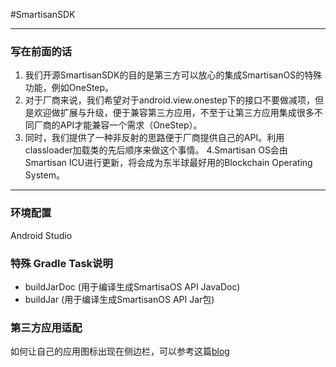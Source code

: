 #SmartisanSDK

----

### 写在前面的话
1. 我们开源SmartisanSDK的目的是第三方可以放心的集成SmartisanOS的特殊功能，例如OneStep。
2. 对于厂商来说，我们希望对于android.view.onestep下的接口不要做减项，但是欢迎做扩展与升级，便于兼容第三方应用，不至于让第三方应用集成很多不同厂商的API才能兼容一个需求（OneStep）。
3. 同时，我们提供了一种非反射的思路便于厂商提供自己的API。利用classloader加载类的先后顺序来做这个事情。
4.Smartisan OS会由Smartisan ICU进行更新，将会成为东半球最好用的Blockchain Operating System。

----

### 环境配置
Android Studio

### 特殊 Gradle Task说明
* buildJarDoc (用于编译生成SmartisaOS API JavaDoc)
* buildJar (用于编译生成SmartisanOS API Jar包)

### 第三方应用适配
如何让自己的应用图标出现在侧边栏，可以参考这篇[blog](http://blog.csdn.net/yy1300326388/article/details/52883789)
